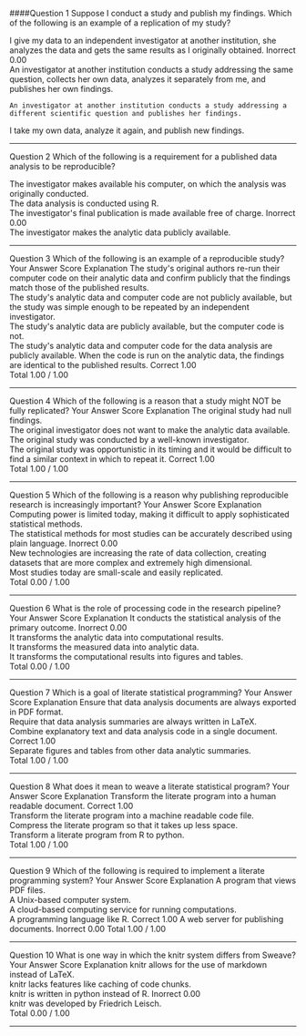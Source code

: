 
####Question 1
Suppose I conduct a study and publish my findings. Which of the following is an example of a replication of my study?
 
I give my data to an independent investigator at another institution, she analyzes the data and gets the same results as I originally obtained. 	Inorrect 	0.00 	
An investigator at another institution conducts a study addressing the same question, collects her own data, analyzes it separately from me, and publishes her own findings. 			
```
An investigator at another institution conducts a study addressing a different scientific question and publishes her findings. 	
```
I take my own data, analyze it again, and publish new findings. 			

-------------------------- 	

Question 2
Which of the following is a requirement for a published data analysis to be reproducible?
 
The investigator makes available his computer, on which the analysis was originally conducted. 			
The data analysis is conducted using R. 			
The investigator's final publication is made available free of charge. 	Inorrect 	0.00 	
The investigator makes the analytic data publicly available. 			
 	
-------------------------- 	
Question 3
Which of the following is an example of a reproducible study?
Your Answer 		Score 	Explanation
The study's original authors re-run their computer code on their analytic data and confirm publicly that the findings match those of the published results. 			
The study's analytic data and computer code are not publicly available, but the study was simple enough to be repeated by an independent investigator. 			
The study's analytic data are publicly available, but the computer code is not. 			
The study's analytic data and computer code for the data analysis are publicly available. When the code is run on the analytic data, the findings are identical to the published results. 	Correct 	1.00 	
Total 		1.00 / 1.00 	

-------------------------- 	
Question 4
Which of the following is a reason that a study might NOT be fully replicated?
Your Answer 		Score 	Explanation
The original study had null findings. 			
The original investigator does not want to make the analytic data available. 			
The original study was conducted by a well-known investigator. 			
The original study was opportunistic in its timing and it would be difficult to find a similar context in which to repeat it. 	Correct 	1.00 	
Total 		1.00 / 1.00 	

-------------------------- 	
Question 5
Which of the following is a reason why publishing reproducible research is increasingly important?
Your Answer 		Score 	Explanation
Computing power is limited today, making it difficult to apply sophisticated statistical methods. 			
The statistical methods for most studies can be accurately described using plain language. 	Inorrect 	0.00 	
New technologies are increasing the rate of data collection, creating datasets that are more complex and extremely high dimensional. 			
Most studies today are small-scale and easily replicated. 			
Total 		0.00 / 1.00 	

-------------------------- 	
Question 6
What is the role of processing code in the research pipeline?
Your Answer 		Score 	Explanation
It conducts the statistical analysis of the primary outcome. 	Inorrect 	0.00 	
It transforms the analytic data into computational results. 			
It transforms the measured data into analytic data. 			
It transforms the computational results into figures and tables. 			
Total 		0.00 / 1.00 	

-------------------------- 	
Question 7
Which is a goal of literate statistical programming?
Your Answer 		Score 	Explanation
Ensure that data analysis documents are always exported in PDF format. 			
Require that data analysis summaries are always written in LaTeX. 			
Combine explanatory text and data analysis code in a single document. 	Correct 	1.00 	
Separate figures and tables from other data analytic summaries. 			
Total 		1.00 / 1.00 	

-------------------------- 	
Question 8
What does it mean to weave a literate statistical program?
Your Answer 		Score 	Explanation
Transform the literate program into a human readable document. 	Correct 	1.00 	
Transform the literate program into a machine readable code file. 			
Compress the literate program so that it takes up less space. 			
Transform a literate program from R to python. 			
Total 		1.00 / 1.00 

-------------------------- 	
Question 9
Which of the following is required to implement a literate programming system?
Your Answer 		Score 	Explanation
A program that views PDF files. 			
A Unix-based computer system. 			
A cloud-based computing service for running computations. 			
A programming language like R. 	Correct 	1.00 
A web server for publishing documents. 	Inorrect 	0.00
Total 		1.00 / 1.00 

-------------------------- 	
Question 10
What is one way in which the knitr system differs from Sweave?
Your Answer 		Score 	Explanation
knitr allows for the use of markdown instead of LaTeX. 			
knitr lacks features like caching of code chunks. 			
knitr is written in python instead of R. 	Inorrect 	0.00 	
knitr was developed by Friedrich Leisch. 			
Total 		0.00 / 1.00

-------------------------- 	
